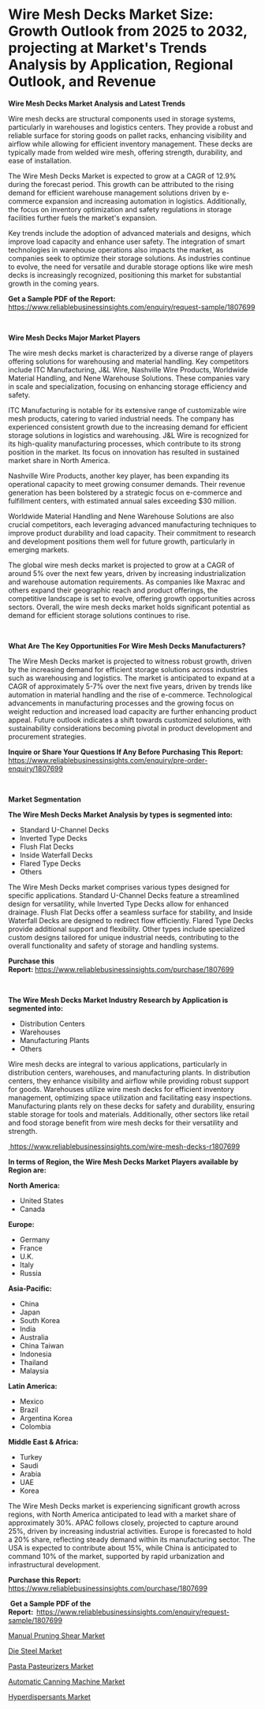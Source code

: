 <p><h1>Wire Mesh Decks Market Size: Growth Outlook from 2025 to 2032, projecting at Market's Trends Analysis by Application, Regional Outlook, and Revenue</h1></p><p><strong>Wire Mesh Decks Market Analysis and Latest Trends</strong></p>
<p><p>Wire mesh decks are structural components used in storage systems, particularly in warehouses and logistics centers. They provide a robust and reliable surface for storing goods on pallet racks, enhancing visibility and airflow while allowing for efficient inventory management. These decks are typically made from welded wire mesh, offering strength, durability, and ease of installation.</p><p>The Wire Mesh Decks Market is expected to grow at a CAGR of 12.9% during the forecast period. This growth can be attributed to the rising demand for efficient warehouse management solutions driven by e-commerce expansion and increasing automation in logistics. Additionally, the focus on inventory optimization and safety regulations in storage facilities further fuels the market's expansion.</p><p>Key trends include the adoption of advanced materials and designs, which improve load capacity and enhance user safety. The integration of smart technologies in warehouse operations also impacts the market, as companies seek to optimize their storage solutions. As industries continue to evolve, the need for versatile and durable storage options like wire mesh decks is increasingly recognized, positioning this market for substantial growth in the coming years.</p></p>
<p><strong>Get a Sample PDF of the Report:&nbsp;</strong> <a href="https://www.reliablebusinessinsights.com/enquiry/request-sample/1807699?utm_campaign=1877&utm_medium=2&utm_source=Github&utm_content=ia&utm_term=30012025&utm_id=wire-mesh-decks">https://www.reliablebusinessinsights.com/enquiry/request-sample/1807699</a></p>
<p>&nbsp;</p>
<p><strong>Wire Mesh Decks Major Market Players</strong></p>
<p><p>The wire mesh decks market is characterized by a diverse range of players offering solutions for warehousing and material handling. Key competitors include ITC Manufacturing, J&L Wire, Nashville Wire Products, Worldwide Material Handling, and Nene Warehouse Solutions. These companies vary in scale and specialization, focusing on enhancing storage efficiency and safety.</p><p>ITC Manufacturing is notable for its extensive range of customizable wire mesh products, catering to varied industrial needs. The company has experienced consistent growth due to the increasing demand for efficient storage solutions in logistics and warehousing. J&L Wire is recognized for its high-quality manufacturing processes, which contribute to its strong position in the market. Its focus on innovation has resulted in sustained market share in North America.</p><p>Nashville Wire Products, another key player, has been expanding its operational capacity to meet growing consumer demands. Their revenue generation has been bolstered by a strategic focus on e-commerce and fulfillment centers, with estimated annual sales exceeding $30 million.</p><p>Worldwide Material Handling and Nene Warehouse Solutions are also crucial competitors, each leveraging advanced manufacturing techniques to improve product durability and load capacity. Their commitment to research and development positions them well for future growth, particularly in emerging markets.</p><p>The global wire mesh decks market is projected to grow at a CAGR of around 5% over the next few years, driven by increasing industrialization and warehouse automation requirements. As companies like Maxrac and others expand their geographic reach and product offerings, the competitive landscape is set to evolve, offering growth opportunities across sectors. Overall, the wire mesh decks market holds significant potential as demand for efficient storage solutions continues to rise.</p></p>
<p>&nbsp;</p>
<p><strong>What Are The Key Opportunities For Wire Mesh Decks Manufacturers?</strong></p>
<p><p>The Wire Mesh Decks market is projected to witness robust growth, driven by the increasing demand for efficient storage solutions across industries such as warehousing and logistics. The market is anticipated to expand at a CAGR of approximately 5-7% over the next five years, driven by trends like automation in material handling and the rise of e-commerce. Technological advancements in manufacturing processes and the growing focus on weight reduction and increased load capacity are further enhancing product appeal. Future outlook indicates a shift towards customized solutions, with sustainability considerations becoming pivotal in product development and procurement strategies.</p></p>
<p><strong>Inquire or Share Your Questions If Any Before Purchasing This Report:</strong> <a href="https://www.reliablebusinessinsights.com/enquiry/pre-order-enquiry/1807699?utm_campaign=1877&utm_medium=2&utm_source=Github&utm_content=ia&utm_term=30012025&utm_id=wire-mesh-decks">https://www.reliablebusinessinsights.com/enquiry/pre-order-enquiry/1807699</a></p>
<p>&nbsp;</p>
<p><strong>Market Segmentation</strong></p>
<p><strong>The Wire Mesh Decks Market Analysis by types is segmented into:</strong></p>
<p><ul><li>Standard U-Channel Decks</li><li>Inverted Type Decks</li><li>Flush Flat Decks</li><li>Inside Waterfall Decks</li><li>Flared Type Decks</li><li>Others</li></ul></p>
<p><p>The Wire Mesh Decks market comprises various types designed for specific applications. Standard U-Channel Decks feature a streamlined design for versatility, while Inverted Type Decks allow for enhanced drainage. Flush Flat Decks offer a seamless surface for stability, and Inside Waterfall Decks are designed to redirect flow efficiently. Flared Type Decks provide additional support and flexibility. Other types include specialized custom designs tailored for unique industrial needs, contributing to the overall functionality and safety of storage and handling systems.</p></p>
<p><strong>Purchase this Report:&nbsp;</strong><a href="https://www.reliablebusinessinsights.com/purchase/1807699?utm_campaign=1877&utm_medium=2&utm_source=Github&utm_content=ia&utm_term=30012025&utm_id=wire-mesh-decks">https://www.reliablebusinessinsights.com/purchase/1807699</a></p>
<p>&nbsp;</p>
<p><strong>The Wire Mesh Decks Market Industry Research by Application is segmented into:</strong></p>
<p><ul><li>Distribution Centers</li><li>Warehouses</li><li>Manufacturing Plants</li><li>Others</li></ul></p>
<p><p>Wire mesh decks are integral to various applications, particularly in distribution centers, warehouses, and manufacturing plants. In distribution centers, they enhance visibility and airflow while providing robust support for goods. Warehouses utilize wire mesh decks for efficient inventory management, optimizing space utilization and facilitating easy inspections. Manufacturing plants rely on these decks for safety and durability, ensuring stable storage for tools and materials. Additionally, other sectors like retail and food storage benefit from wire mesh decks for their versatility and strength.</p></p>
<p><a href="https://www.reliablebusinessinsights.com/wire-mesh-decks-r1807699?utm_campaign=1877&utm_medium=2&utm_source=Github&utm_content=ia&utm_term=30012025&utm_id=wire-mesh-decks">&nbsp;https://www.reliablebusinessinsights.com/wire-mesh-decks-r1807699</a></p>
<p><strong>In terms of Region, the Wire Mesh Decks Market Players available by Region are:</strong></p>
<p>
    <p> <strong> North America: </strong>
        <ul>
            <li>United States</li>
            <li>Canada</li>
        </ul>
        </p> 
    <p> <strong> Europe: </strong>
        <ul>
            <li>Germany</li>
            <li>France</li>
            <li>U.K.</li>
            <li>Italy</li>
            <li>Russia</li>
        </ul>
        </p> 
    <p> <strong> Asia-Pacific: </strong>
        <ul>
            <li>China</li>
            <li>Japan</li>
            <li>South Korea</li>
            <li>India</li>
            <li>Australia</li>
            <li>China Taiwan</li>
            <li>Indonesia</li>
            <li>Thailand</li>
            <li>Malaysia</li>
        </ul>
        </p> 
    <p> <strong> Latin America: </strong>
        <ul>
            <li>Mexico</li>
            <li>Brazil</li>
            <li>Argentina Korea</li>
            <li>Colombia</li>
        </ul>
        </p> 
    <p> <strong> Middle East & Africa: </strong>
        <ul>
            <li>Turkey</li>
            <li>Saudi</li>
            <li>Arabia</li>
            <li>UAE</li>
            <li>Korea</li>
        </ul>
    </p>
    </p>
<p><p>The Wire Mesh Decks market is experiencing significant growth across regions, with North America anticipated to lead with a market share of approximately 30%. APAC follows closely, projected to capture around 25%, driven by increasing industrial activities. Europe is forecasted to hold a 20% share, reflecting steady demand within its manufacturing sector. The USA is expected to contribute about 15%, while China is anticipated to command 10% of the market, supported by rapid urbanization and infrastructural development.</p></p>
<p><strong>Purchase this Report: </strong><a href="https://www.reliablebusinessinsights.com/purchase/1807699?utm_campaign=1877&utm_medium=2&utm_source=Github&utm_content=ia&utm_term=30012025&utm_id=wire-mesh-decks">https://www.reliablebusinessinsights.com/purchase/1807699</a></p>
<p>&nbsp;<strong>Get a Sample PDF of the Report:&nbsp;&nbsp;</strong><a href="https://www.reliablebusinessinsights.com/enquiry/request-sample/1807699?utm_campaign=1877&utm_medium=2&utm_source=Github&utm_content=ia&utm_term=30012025&utm_id=wire-mesh-decks">https://www.reliablebusinessinsights.com/enquiry/request-sample/1807699</a></p>
<p><strong></strong></p>
<p><p><a href="https://www.linkedin.com/pulse/manual-pruning-shear-market-trendssector-overview-andmarket-1jszf?utm_campaign=1877&utm_medium=2&utm_source=Github&utm_content=ia&utm_term=30012025&utm_id=wire-mesh-decks">Manual Pruning Shear Market</a></p><p><a href="https://github.com/klaassenmackenzie6/Market-Research-Report-List-1/blob/main/die-steel-market.md?utm_campaign=1877&utm_medium=2&utm_source=Github&utm_content=ia&utm_term=30012025&utm_id=wire-mesh-decks">Die Steel Market</a></p><p><a href="https://www.linkedin.com/pulse/pasta-pasteurizers-market-evolution-key-trends-regional-dynamics-dktfe?utm_campaign=1877&utm_medium=2&utm_source=Github&utm_content=ia&utm_term=30012025&utm_id=wire-mesh-decks">Pasta Pasteurizers Market</a></p><p><a href="https://www.linkedin.com/pulse/global-automatic-canning-machine-market-opportunities-challenges2025-7vwef?utm_campaign=1877&utm_medium=2&utm_source=Github&utm_content=ia&utm_term=30012025&utm_id=wire-mesh-decks">Automatic Canning Machine Market</a></p><p><a href="https://github.com/lvaill871987/Market-Research-Report-List-1/blob/main/hyperdispersants-market.md?utm_campaign=1877&utm_medium=2&utm_source=Github&utm_content=ia&utm_term=30012025&utm_id=wire-mesh-decks">Hyperdispersants Market</a></p></p>
